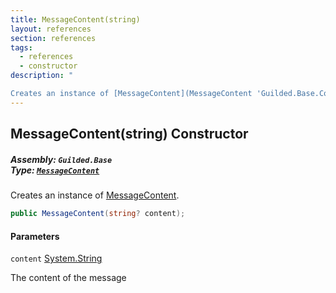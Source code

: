 ```yaml
---
title: MessageContent(string)
layout: references
section: references
tags:
  - references
  - constructor
description: "

Creates an instance of [MessageContent](MessageContent 'Guilded.Base.Content.MessageContent')."
---
```


## MessageContent(string) Constructor
##### **Assembly:** `Guilded.Base`<br/>**Type:** [`MessageContent`](MessageContent 'Guilded.Base.Content.MessageContent')

Creates an instance of [MessageContent](MessageContent 'Guilded.Base.Content.MessageContent').

```csharp
public MessageContent(string? content);
```
#### Parameters

<a name='Guilded.Base.Content.MessageContent.MessageContent(string).content'></a>

`content` [System.String](https://docs.microsoft.com/en-us/dotnet/api/System.String 'System.String')

The content of the message